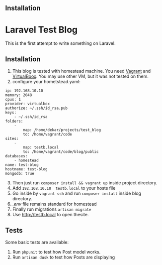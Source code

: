 ## Installation
# Laravel Test Blog
This is the first attempt to write something on Laravel.

## Installation

1. This blog is tested with homestead machine. You need [Vagrant](https://www.vagrantup.com/) and [VirtualBoox](https://www.virtualbox.org). You may use other VM, but it was not tested on them.
2. configure your hometstead.yaml:
````
ip: 192.168.10.10
memory: 2048
cpus: 1
provider: virtualbox
authorize: ~/.ssh/id_rsa.pub
keys:
    - ~/.ssh/id_rsa
folders:
    -
        map: /home/dekar/projects/test_blog
        to: /home/vagrant/code
sites:
    -
        map: testb.local
        to: /home/vagrant/code/blog/public
databases:
    - homestead
name: test-blog
hostname: test-blog
mongodb: true

````
3. Then just run `` composer install && vagrant up `` inside project directory.
4. Add ``192.168.10.10  testb.local`` to your hosts file
5. Go inside  by `` vagrant ssh `` and run ``composer install`` inside blog directory.
6. *.env* file remains standard for homestead
7. Finally run migrations ``artisan migrate``
8. Use http://testb.local to open thesite.

## Tests
Some basic tests are available:

1. Run ``phpunit`` to test how Post model works.
2. Run ``artisan dusk`` to test how Posts are displaying